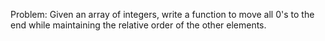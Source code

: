 Problem:
Given an array of integers, write a function to move all 0's
to the end while maintaining the relative order of the other
elements.